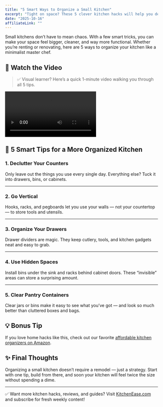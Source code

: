 ```yaml
---
title: "5 Smart Ways to Organize a Small Kitchen"
excerpt: "Tight on space? These 5 clever kitchen hacks will help you declutter and organize like a pro — even in the tiniest kitchens."
date: "2025-10-16"
affiliateLink: ""
---
```



Small kitchens don’t have to mean chaos. With a few smart tricks, you can make your space feel bigger, cleaner, and way more functional. Whether you’re renting or renovating, here are 5 ways to organize your kitchen like a minimalist master chef.

<div class="gap-section"></div>

## 🎥 Watch the Video

> ✅ Visual learner? Here’s a quick 1-minute video walking you through all 5 tips.

<div class="video-container rounded-xl shadow-md overflow-hidden border border-stone-300">
  <video 
    src="/5-ways-to-organize.mp4"  
    title="5 Smart Ways to Organize a Small Kitchen"  
    controls  
    preload="metadata"  
    loading="lazy"  
    class="w-full h-full object-cover"
  ></video>
</div>

<div class="gap-section"></div>

## 🧠 5 Smart Tips for a More Organized Kitchen

<div class="gap-section"></div>

### 1. Declutter Your Counters  
Only leave out the things you use every single day. Everything else? Tuck it into drawers, bins, or cabinets.

---

### 2. Go Vertical  
Hooks, racks, and pegboards let you use your walls — not your countertop — to store tools and utensils.

---

### 3. Organize Your Drawers  
Drawer dividers are magic. They keep cutlery, tools, and kitchen gadgets neat and easy to grab.

---

### 4. Use Hidden Spaces  
Install bins under the sink and racks behind cabinet doors. These “invisible” areas can store a surprising amount.

---

### 5. Clear Pantry Containers  
Clear jars or bins make it easy to see what you’ve got — and look so much better than cluttered boxes and bags.

<div class="gap-section"></div>

## 💡 Bonus Tip

If you love home hacks like this, check out our favorite [affordable kitchen organizers on Amazon](https://www.amazon.com/dp/EXAMPLE?tag=yourID-20).

<div class="gap-section"></div>

## ✨ Final Thoughts

Organizing a small kitchen doesn’t require a remodel — just a strategy. Start with one tip, build from there, and soon your kitchen will feel twice the size without spending a dime.

---

✅ Want more kitchen hacks, reviews, and guides? Visit [KitchenEase.com](https://kitchenease.com) and subscribe for fresh weekly content!
